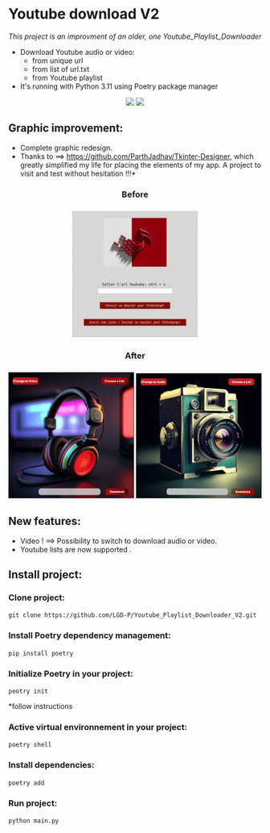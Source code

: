# Youtube download V2

_This project is an improvment of an older, one Youtube_Playlist_Downloader_

- Download Youtube audio or video:
  - from unique url
  - from list of url.txt
  - from Youtube playlist
- It's running with Python 3.11 using Poetry package manager

<p align='center'>
    <img src="https://cdn.jsdelivr.net/gh/devicons/devicon/icons/python/python-original-wordmark.svg" width=40/> <img src="https://python-poetry.org/images/logo-origami.svg" width=30/>
 </p>

## Graphic improvement:

- Complete graphic redesign.
- Thanks to ==> https://github.com/ParthJadhav/Tkinter-Designer, which greatly simplified my life for placing the elements of my app. A project to visit and test without hesitation !!!\*

<h3 align=center>Before<h3>

<p align='center'>
    <img src="assets\frame0\old_project.png" width=250>
    
</p>

<h3 align=center>After<h3>

<p align='center'>
    <img src="assets\frame0\audio_look.png" width=250>
    <img src="assets\frame0\video_look.png" width=250>
</p>

## New features:

- Video ! ==> Possibility to switch to download audio or video.
- Youtube lists are now supported .

## Install project:

### Clone project:

    git clone https://github.com/LGD-P/Youtube_Playlist_Downloader_V2.git

### Install Poetry dependency management:

    pip install poetry

### Initialize Poetry in your project:

    peotry init

\*follow instructions

### Active virtual environnement in your project:

    poetry shell

### Install dependencies:

    poetry add

### Run project:

    python main.py
